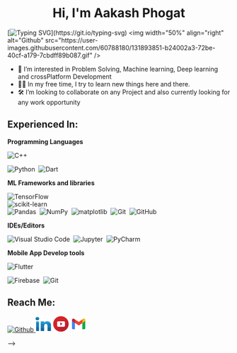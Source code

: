 <h4 align="center"> 
  
<h1 align="center">Hi, I'm Aakash Phogat </h1>
  
<!--   <img src="images/octo.gif" width="100px" height="100px"></img> <br><br> -->
  
[![Typing SVG](http://readme-typing-svg.herokuapp.com?color=F71E11&lines=Just+a+codderrr%2C+love+problemSolving...)](https://git.io/typing-svg)
  <img width="50%" align="right" alt="Github" src="https://user-images.githubusercontent.com/60788180/131893851-b24002a3-72be-40cf-a179-7cbdff89b087.gif" />


<!-- - 👋 Hi, I’m Aakash Phogat! -->
- 👀 I’m interested in Problem Solving, Machine learning, Deep learning and crossPlatform Development
- 👩‍🍳 In my free time, I try to learn new things here and there.
- 🛠 I’m looking to collaborate on any Project and also currently looking for any work opportunity






## Experienced In:

__Programming Languages__
<!-- https://img.shields.io/badge/-c++-black?logo=c%2B%2B&style=social -->
  <img alt="C++" src="https://img.shields.io/badge/C++-00599C?style=flat-square&logo=C%2B%2B&logoColor=white" />&nbsp;
  
<img alt="Python" src="https://img.shields.io/badge/python-%2314354C.svg?style=for-the-badge&logo=python&logoColor=white" />&nbsp;
<img alt="Dart" src="https://img.shields.io/badge/Dart-%2314354C.svg?style=for-the-badge&logo=Dart&logoColor=white" />&nbsp;
  
<!-- <img alt="Kotlin" src="https://img.shields.io/badge/Kotlin-%2314354C.svg?style=for-the-badge&logo=Kotlin&logoColor=white" />&nbsp; -->

__ML Frameworks and libraries__

<img alt="TensorFlow" src="https://img.shields.io/badge/TensorFlow-%23FF6F00.svg?style=for-the-badge&logo=TensorFlow&logoColor=white" />&nbsp;  
<img alt="scikit-learn" src="https://img.shields.io/badge/scikitlearn-%23FF6F00.svg?style=for-the-badge&logo=scikit-learn&logoColor=white" />&nbsp;  
<img alt="Pandas" src="https://img.shields.io/badge/pandas-%23150458.svg?style=for-the-badge&logo=pandas&logoColor=white" />&nbsp; 
<img alt="NumPy" src="https://img.shields.io/badge/numpy-%23013243.svg?style=for-the-badge&logo=numpy&logoColor=white" />&nbsp;
<img alt="matplotlib" src="https://img.shields.io/badge/Matplotlib-%23013243.svg?style=for-the-badge&logo=matplotlib&logoColor=white" />&nbsp;
<img alt="Git" src="https://img.shields.io/badge/git-%23F05033.svg?style=for-the-badge&logo=git&logoColor=white" />&nbsp; 
<img alt="GitHub" src="https://img.shields.io/badge/github-%23121011.svg?style=for-the-badge&logo=github&logoColor=white" />&nbsp;

__IDEs/Editors__

<img alt="Visual Studio Code" src="https://img.shields.io/badge/VisualStudioCode-0078d7.svg?style=for-the-badge&logo=visual-studio-code&logoColor=white" />&nbsp; 
<img alt="Jupyter" src="https://img.shields.io/badge/Jupyter-%23F37626.svg?style=for-the-badge&logo=Jupyter&logoColor=white" />&nbsp;
<img alt="PyCharm" src="https://img.shields.io/badge/pycharm-143?style=for-the-badge&logo=pycharm&logoColor=black&color=black&labelColor=green" />&nbsp;

__Mobile App Develop tools__

<img alt="Flutter" src="https://img.shields.io/badge/flutter-%23150458.svg?style=for-the-badge&logo=flutter&logoColor=white" />&nbsp; 
<!-- <img alt="Kotlin" src="https://img.shields.io/badge/kotlin-%23013243.svg?style=for-the-badge&logo=Kotlin&logoColor=white" />&nbsp; -->
<img alt="Firebase" src="https://img.shields.io/badge/Firebase-%23013243.svg?style=for-the-badge&logo=firebase&logoColor=white" />&nbsp;
<img alt="Git" src="https://img.shields.io/badge/git-%23F05033.svg?style=for-the-badge&logo=git&logoColor=white" />&nbsp; 

## Reach Me:

<p align="start">
    <a href="https://github.com/Aakash007-ai" target="_blank">
        <img src="https://img.shields.io/badge/-Github-000?logo=github&style=for-the-badge&logoColor=white&color=black" alt="Github" />
    </a>
     <a href="https://www.linkedin.com/in/aakashphogat/" class="pics"><img src="images/linkedin.svg" height="36vh"></a>
   <a href="https://www.youtube.com/channel/UC2JZOdP_4Yi8v9oDWP6nH_g/featured" class="pics"><img src="images/youtube.svg" height="36vh"></a>
     <a href="https://mail.google.com/mail/?view=cm&fs=1&tf=1&to=aakashphogat16@gmail.com" class="pics"><img src="images/gmail (1).svg" height="36vh"></a>
<!--     <a href="https://twitter.com/ArizArmeidi" target="_blank">
        <img src="https://img.shields.io/badge/-Twitter-2CA5E0?logo=twitter&style=for-the-badge&logoColor=white&color=black" alt="Twitter" />
    </a> 
</p>

<!-- 
## Connect with me:</h3>
<p align="left">
<div class="footer" id="top3">
  <center> 
   <a href="https://www.linkedin.com/in/harshchhabra" class="pics"><img src="images/linkedin.svg" height="36vh"></a>
   <a href="https://www.youtube.com/c/Codefloworg" class="pics"><img src="images/youtube.svg" height="36vh"></a>
     <a href="https://mail.google.com/mail/?view=cm&fs=1&tf=1&to=chhabraharsh37@gmail.com" class="pics"><img src="images/gmail (1).svg" height="36vh"></a>
  
  </div>
</p> -->



<!-- ### Hi there 👋
<!--
**Aakash007-ai/Aakash007-ai** is a ✨ _special_ ✨ repository because its `README.md` (this file) appears on your GitHub profile.

Here are some ideas to get you started:

- 🔭 I’m currently working on ...
- 🌱 I’m currently learning ...
- 👯 I’m looking to collaborate on ...
- 🤔 I’m looking for help with ...
- 💬 Ask me about ...
- 📫 How to reach me: ...
- 😄 Pronouns: ...
- ⚡ Fun fact: ...
-->
 -->
